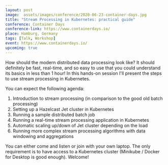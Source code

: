 ```yaml
---
layout: post
image:  assets/images/conference/2020-06-23-container-days.jpg
title: "Stream Processing in Kubernetes: practical guide"
conference: Container Days
conference-link: https://www.containerdays.io/
place: Hamburg, Germany
tags: [Talk, Workshop]
event: https://www.containerdays.io/
upcoming: true
---
```


How should the modern distributed data processing look like? It should definitely be fast, real-time, and so easy to use that you could understand its basics in less than 1 hour! In this hands-on session I'll present the steps to use stream processing in Kubernetes.

You can expect the following agenda:
1. Introduction to stream processing (in comparison to the good old batch processing)
2. Setting up a Hazelcast Jet cluster in Kubernetes
3. Running a sample distributed batch job
4. Running a real-time stream processing application in Kubernetes
5. Automatic scaling up/down of Jet cluster depending on the load
6. Running more complex stream processing algorithms with data windowing and aggregations

You can either come and listen or join with your own laptop. The only requirement is to have access to a Kubernetes cluster (Minikube / Docker for Desktop is good enough). Welcome!
